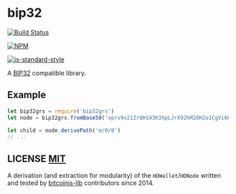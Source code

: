 # bip32
[![Build Status](https://travis-ci.org/bitcoinjs/bip32.png?branch=master)](https://travis-ci.org/bitcoinjs/bip32)

[![NPM](https://img.shields.io/npm/v/bip32.svg)](https://www.npmjs.org/package/bip32)

[![js-standard-style](https://cdn.rawgit.com/feross/standard/master/badge.svg)](https://github.com/feross/standard)

A [BIP32](https://github.com/bitcoin/bips/blob/master/bip-0032.mediawiki) compatible library.


## Example
``` javascript
let bip32grs = require('bip32grs')
let node = bip32grs.fromBase58('xprv9s21ZrQH143K3XpLJrX92hM28H2o1CgVi6HXCWGBXtMkHxSkpxiFcnmzjy5qNyi3QUfSVXXapRT8St3wyLbWux9JysZZgvmvQZ75FUqrakP')

let child = node.derivePath('m/0/0')
// ...
```

## LICENSE [MIT](LICENSE)
A derivation (and extraction for modularity) of the `HDWallet`/`HDNode` written and tested by [bitcoinjs-lib](https://github.com/bitcoinjs/bitcoinjs-lib) contributors since 2014.
